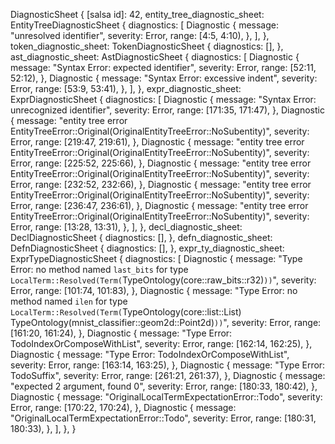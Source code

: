 DiagnosticSheet {
    [salsa id]: 42,
    entity_tree_diagnostic_sheet: EntityTreeDiagnosticSheet {
        diagnostics: [
            Diagnostic {
                message: "unresolved identifier",
                severity: Error,
                range: [4:5, 4:10),
            },
        ],
    },
    token_diagnostic_sheet: TokenDiagnosticSheet {
        diagnostics: [],
    },
    ast_diagnostic_sheet: AstDiagnosticSheet {
        diagnostics: [
            Diagnostic {
                message: "Syntax Error: expected identifier",
                severity: Error,
                range: [52:11, 52:12),
            },
            Diagnostic {
                message: "Syntax Error: excessive indent",
                severity: Error,
                range: [53:9, 53:41),
            },
        ],
    },
    expr_diagnostic_sheet: ExprDiagnosticSheet {
        diagnostics: [
            Diagnostic {
                message: "Syntax Error: unrecognized identifier",
                severity: Error,
                range: [171:35, 171:47),
            },
            Diagnostic {
                message: "entity tree error EntityTreeError::Original(OriginalEntityTreeError::NoSubentity)",
                severity: Error,
                range: [219:47, 219:61),
            },
            Diagnostic {
                message: "entity tree error EntityTreeError::Original(OriginalEntityTreeError::NoSubentity)",
                severity: Error,
                range: [225:52, 225:66),
            },
            Diagnostic {
                message: "entity tree error EntityTreeError::Original(OriginalEntityTreeError::NoSubentity)",
                severity: Error,
                range: [232:52, 232:66),
            },
            Diagnostic {
                message: "entity tree error EntityTreeError::Original(OriginalEntityTreeError::NoSubentity)",
                severity: Error,
                range: [236:47, 236:61),
            },
            Diagnostic {
                message: "entity tree error EntityTreeError::Original(OriginalEntityTreeError::NoSubentity)",
                severity: Error,
                range: [13:28, 13:31),
            },
        ],
    },
    decl_diagnostic_sheet: DeclDiagnosticSheet {
        diagnostics: [],
    },
    defn_diagnostic_sheet: DefnDiagnosticSheet {
        diagnostics: [],
    },
    expr_ty_diagnostic_sheet: ExprTypeDiagnosticSheet {
        diagnostics: [
            Diagnostic {
                message: "Type Error: no method named `last_bits` for type `LocalTerm::Resolved(Term(`TypeOntology(core::raw_bits::r32)`))`",
                severity: Error,
                range: [101:74, 101:83),
            },
            Diagnostic {
                message: "Type Error: no method named `ilen` for type `LocalTerm::Resolved(Term(`TypeOntology(core::list::List) TypeOntology(mnist_classifier::geom2d::Point2d)`))`",
                severity: Error,
                range: [161:20, 161:24),
            },
            Diagnostic {
                message: "Type Error: TodoIndexOrComposeWithList",
                severity: Error,
                range: [162:14, 162:25),
            },
            Diagnostic {
                message: "Type Error: TodoIndexOrComposeWithList",
                severity: Error,
                range: [163:14, 163:25),
            },
            Diagnostic {
                message: "Type Error: TodoSuffix",
                severity: Error,
                range: [261:21, 261:37),
            },
            Diagnostic {
                message: "expected 2 argument, found 0",
                severity: Error,
                range: [180:33, 180:42),
            },
            Diagnostic {
                message: "OriginalLocalTermExpectationError::Todo",
                severity: Error,
                range: [170:22, 170:24),
            },
            Diagnostic {
                message: "OriginalLocalTermExpectationError::Todo",
                severity: Error,
                range: [180:31, 180:33),
            },
        ],
    },
}